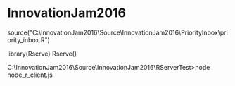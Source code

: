 # InnovationJam2016

source("C:\\InnovationJam2016\\Source\\InnovationJam2016\\PriorityInbox\\priority_inbox.R")

library(Rserve)
Rserve()

C:\InnovationJam2016\Source\InnovationJam2016\RServerTest>node node_r_client.js

